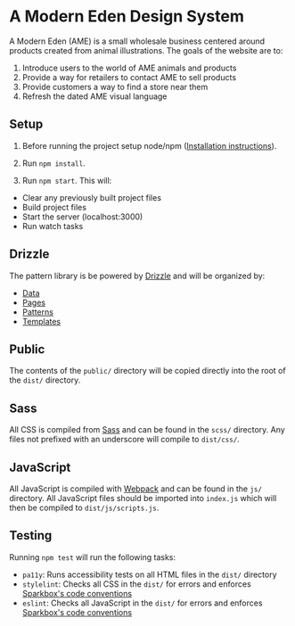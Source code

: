 # A Modern Eden Design System

A Modern Eden (AME) is a small wholesale business centered around products created from animal illustrations. The goals of the website are to:

1. Introduce users to the world of AME animals and products
2. Provide a way for retailers to contact AME to sell products
3. Provide customers a way to find a store near them
4. Refresh the dated AME visual language

Setup
-----

1. Before running the project setup node/npm ([Installation instructions](https://nodejs.org/en/download/)).

2. Run `npm install`.

3. Run `npm start`. This will:

  - Clear any previously built project files
  - Build project files
  - Start the server (localhost:3000)
  - Run watch tasks

Drizzle
-------

The pattern library is be powered by [Drizzle](https://github.com/cloudfour/drizzle) and will be organized by:
- [Data](https://github.com/cloudfour/drizzle/tree/master/docs#data)
- [Pages](https://github.com/cloudfour/drizzle/tree/master/docs#pages)
- [Patterns](https://github.com/cloudfour/drizzle/tree/master/docs#patterns)
- [Templates](https://github.com/cloudfour/drizzle/tree/master/docs#templates)

Public
------

The contents of the `public/` directory will be copied directly into the root of the `dist/` directory.

Sass
----

All CSS is compiled from [Sass](https://sass-lang.com/) and can be found in the `scss/` directory. Any files not prefixed with an underscore will compile to `dist/css/`.

JavaScript
----------
All JavaScript is compiled with [Webpack](https://webpack.js.org/) and can be found in the `js/` directory. All JavaScript files should be imported into `index.js` which will then be compiled to `dist/js/scripts.js`.

Testing
-------

Running `npm test` will run the following tasks:

- `pa11y`: Runs accessibility tests on all HTML files in the `dist/` directory
- `stylelint`: Checks all CSS  in the `dist/` for errors and enforces [Sparkbox's code conventions](https://www.npmjs.com/package/@sparkbox/stylelint-config-sparkbox)
- `eslint`: Checks all JavaScript  in the `dist/` for errors and enforces [Sparkbox's code conventions](https://www.npmjs.com/package/eslint-config-sparkbox)
